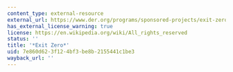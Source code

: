 ```yaml
---
content_type: external-resource
external_url: https://www.der.org/programs/sponsored-projects/exit-zero/
has_external_license_warning: true
license: https://en.wikipedia.org/wiki/All_rights_reserved
status: ''
title: '*Exit Zero*'
uid: 7e860d62-3f12-4bf3-be8b-2155441c1be3
wayback_url: ''
---
```

